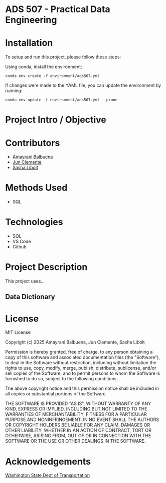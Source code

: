 # ADS 507 - Practical Data Engineering

# Installation

To setup and run this project, please follow these steps:

Using conda, install the environment:

`conda env create -f environment/ads507.yml`

If changes were made to the YAML file, you can update the environment by running:

`conda env update -f environment/ads507.yml --prune`

# Project Intro / Objective

# Contributors

- [Amayrani Balbuena](https://github.com/amayranib)
- [Jun Clemente](https://github.com/junclemente)
- [Sasha Libolt](https://github.com/slibolt)

# Methods Used

- SQL

# Technologies

- SQL
- VS Code
- Github

# Project Description

This project uses...

## Data Dictionary

# License

MIT License

Copyright (c) 2025 Amayrani Balbuena, Jun Clemente, Sasha Libolt

Permission is hereby granted, free of charge, to any person obtaining a copy of this software and associated documentation files (the "Software"), to deal in the Software without restriction, including without limitation the rights to use, copy, modify, merge, publish, distribute, sublicense, and/or sell copies of the Software, and to permit persons to whom the Software is furnished to do so, subject to the following conditions:

The above copyright notice and this permission notice shall be included in all copies or substantial portions of the Software.

THE SOFTWARE IS PROVIDED "AS IS", WITHOUT WARRANTY OF ANY KIND, EXPRESS OR IMPLIED, INCLUDING BUT NOT LIMITED TO THE WARRANTIES OF MERCHANTABILITY, FITNESS FOR A PARTICULAR PURPOSE AND NONINFRINGEMENT. IN NO EVENT SHALL THE AUTHORS OR COPYRIGHT HOLDERS BE LIABLE FOR ANY CLAIM, DAMAGES OR OTHER LIABILITY, WHETHER IN AN ACTION OF CONTRACT, TORT OR OTHERWISE, ARISING FROM, OUT OF OR IN CONNECTION WITH THE SOFTWARE OR THE USE OR OTHER DEALINGS IN THE SOFTWARE.

# Acknowledgements

[Washington State Dept of Transportation](https://wsdot.wa.gov/traffic/api/)
